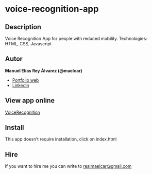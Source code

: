 # voice-recognition-app

## Description
Voice Recognition App for people with reduced mobility. Technologies: HTML, CSS, Javascript


## Autor
**Manuel Elías Rey Álvarez (@maelcar)**

* [Portfolio web]()
* [Linkedin]()

## View app online
[VoiceRecognition]()



## Install
This app doesn't require installation, click on index.html


## Hire
If you want to hire me you can write to realmaelcar@gmail.com

